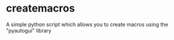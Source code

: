 # createmacros
A simple python script which allows you to create macros using the "pyautogui" library
